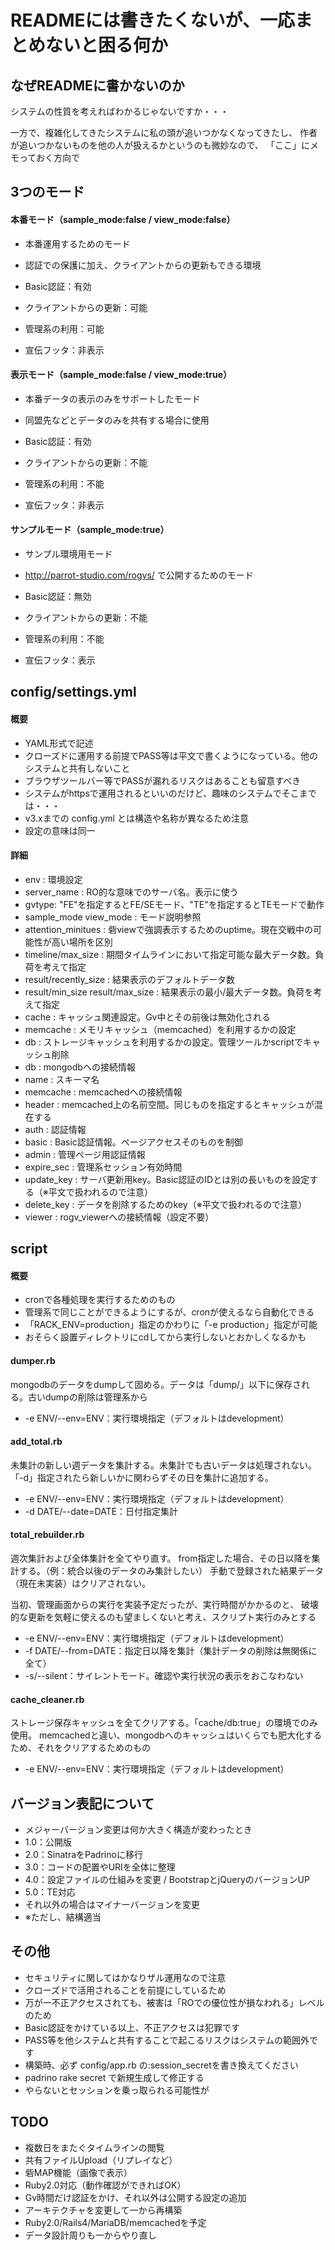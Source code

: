 READMEには書きたくないが、一応まとめないと困る何か
===============

なぜREADMEに書かないのか
---------------
システムの性質を考えればわかるじゃないですか・・・


一方で、複雑化してきたシステムに私の頭が追いつかなくなってきたし、
作者が追いつかないものを他の人が扱えるかというのも微妙なので、
「ここ」にメモっておく方向で


3つのモード
---------------
#### 本番モード（sample\_mode:false / view\_mode:false）
- 本番運用するためのモード
- 認証での保護に加え、クライアントからの更新もできる環境

 - Basic認証：有効
 - クライアントからの更新：可能
 - 管理系の利用：可能
 - 宣伝フッタ：非表示


#### 表示モード（sample\_mode:false / view\_mode:true）
- 本番データの表示のみをサポートしたモード
- 同盟先などとデータのみを共有する場合に使用

 - Basic認証：有効
 - クライアントからの更新：不能
 - 管理系の利用：不能
 - 宣伝フッタ：非表示


#### サンプルモード（sample\_mode:true）
- サンプル環境用モード
- http://parrot-studio.com/rogvs/ で公開するためのモード

 - Basic認証：無効
 - クライアントからの更新：不能
 - 管理系の利用：不能
 - 宣伝フッタ：表示


config/settings.yml
---------------
#### 概要
- YAML形式で記述
- クローズドに運用する前提でPASS等は平文で書くようになっている。他のシステムと共有しないこと
 - ブラウザツールバー等でPASSが漏れるリスクはあることも留意すべき
 - システムがhttpsで運用されるといいのだけど、趣味のシステムでそこまでは・・・
- v3.xまでの config.yml とは構造や名称が異なるため注意
 - 設定の意味は同一

#### 詳細
- env : 環境設定
 - server\_name : RO的な意味でのサーバ名。表示に使う
 - gvtype: "FE"を指定するとFE/SEモード、"TE"を指定するとTEモードで動作
 - sample\_mode view\_mode : モード説明参照
 - attention\_minitues : 砦viewで強調表示するためのuptime。現在交戦中の可能性が高い場所を区別
 - timeline/max\_size : 期間タイムラインにおいて指定可能な最大データ数。負荷を考えて指定
 - result/recently\_size : 結果表示のデフォルトデータ数
 - result/min\_size result/max\_size : 結果表示の最小/最大データ数。負荷を考えて指定
- cache : キャッシュ関連設定。Gv中とその前後は無効化される
 - memcache : メモリキャッシュ（memcached）を利用するかの設定
 - db : ストレージキャッシュを利用するかの設定。管理ツールかscriptでキャッシュ削除
- db : mongodbへの接続情報
 - name : スキーマ名
- memcache : memcachedへの接続情報
 - header : memcached上の名前空間。同じものを指定するとキャッシュが混在する
- auth : 認証情報
 - basic : Basic認証情報。ページアクセスそのものを制御
 - admin : 管理ページ用認証情報
  - expire_sec : 管理系セッション有効時間
 - update_key : サーバ更新用key。Basic認証のIDとは別の長いものを設定する（※平文で扱われるので注意）
 - delete_key : データを削除するためのkey（※平文で扱われるので注意）
- viewer : rogv_viewerへの接続情報（設定不要）


script
---------------
#### 概要
- cronで各種処理を実行するためのもの
- 管理系で同じことができるようにするが、cronが使えるなら自動化できる
- 「RACK_ENV=production」指定のかわりに「-e production」指定が可能
- おそらく設置ディレクトリにcdしてから実行しないとおかしくなるかも

#### dumper.rb
mongodbのデータをdumpして固める。データは「dump/」以下に保存される。古いdumpの削除は管理系から

- -e ENV/--env=ENV：実行環境指定（デフォルトはdevelopment）

#### add_total.rb
未集計の新しい週データを集計する。未集計でも古いデータは処理されない。
「-d」指定されたら新しいかに関わらずその日を集計に追加する。

- -e ENV/--env=ENV：実行環境指定（デフォルトはdevelopment）
- -d DATE/--date=DATE：日付指定集計

#### total_rebuilder.rb
週次集計および全体集計を全てやり直す。
from指定した場合、その日以降を集計する。（例：統合以後のデータのみ集計したい）
手動で登録された結果データ（現在未実装）はクリアされない。

当初、管理画面からの実行を実装予定だったが、実行時間がかかるのと、
破壊的な更新を気軽に使えるのも望ましくないと考え、スクリプト実行のみとする

- -e ENV/--env=ENV：実行環境指定（デフォルトはdevelopment）
- -f DATE/--from=DATE：指定日以降を集計（集計データの削除は無関係に全て）
- -s/--silent：サイレントモード。確認や実行状況の表示をおこなわない

#### cache\_cleaner.rb
ストレージ保存キャッシュを全てクリアする。「cache/db:true」の環境でのみ使用。
memcachedと違い、mongodbへのキャッシュはいくらでも肥大化するため、それをクリアするためのもの

- -e ENV/--env=ENV：実行環境指定（デフォルトはdevelopment）


バージョン表記について
---------------
- メジャーバージョン変更は何か大きく構造が変わったとき
 - 1.0：公開版
 - 2.0：SinatraをPadrinoに移行
 - 3.0：コードの配置やURIを全体に整理
 - 4.0：設定ファイルの仕組みを変更 / BootstrapとjQueryのバージョンUP
 - 5.0：TE対応
- それ以外の場合はマイナーバージョンを変更
 - ※ただし、結構適当


その他
---------------
- セキュリティに関してはかなりザル運用なので注意
 - クローズドで活用されることを前提にしているため
 - 万が一不正アクセスされても、被害は「ROでの優位性が損なわれる」レベルのため
- Basic認証をかけている以上、不正アクセスは犯罪です
- PASS等を他システムと共有することで起こるリスクはシステムの範囲外です
- 構築時、必ず config/app.rb の:session_secretを書き換えてください
 - padrino rake secret で新規生成して修正する
 - やらないとセッションを乗っ取られる可能性が


TODO
---------------
- 複数日をまたぐタイムラインの閲覧
- 共有ファイルUpload（リプレイなど）
- 砦MAP機能（画像で表示）
- Ruby2.0対応（動作確認ができればOK）
- Gv時間だけ認証をかけ、それ以外は公開する設定の追加
- アーキテクチャを変更して一から再構築
 - Ruby2.0/Rails4/MariaDB/memcachedを予定
 - データ設計周りも一からやり直し
